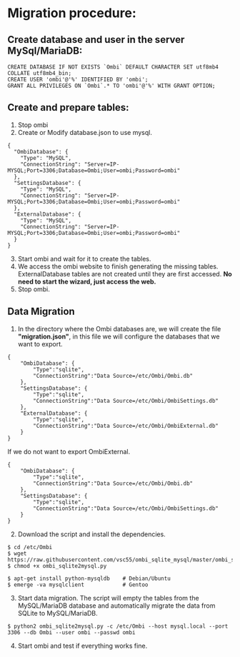 # Migration procedure:


## Create database and user in the server MySql/MariaDB:
```
CREATE DATABASE IF NOT EXISTS `Ombi` DEFAULT CHARACTER SET utf8mb4 COLLATE utf8mb4_bin;
CREATE USER 'ombi'@'%' IDENTIFIED BY 'ombi';
GRANT ALL PRIVILEGES ON `Ombi`.* TO 'ombi'@'%' WITH GRANT OPTION;
```


## Create and prepare tables:
1. Stop ombi
2. Create or Modify database.json to use mysql.
```
{
  "OmbiDatabase": {
    "Type": "MySQL",
    "ConnectionString": "Server=IP-MYSQL;Port=3306;Database=Ombi;User=ombi;Password=ombi"
  },
  "SettingsDatabase": {
    "Type": "MySQL",
    "ConnectionString": "Server=IP-MYSQL;Port=3306;Database=Ombi;User=ombi;Password=ombi"
  },
  "ExternalDatabase": {
    "Type": "MySQL",
    "ConnectionString": "Server=IP-MYSQL;Port=3306;Database=Ombi;User=ombi;Password=ombi"
  }
}
```
3. Start ombi and wait for it to create the tables.
4. We access the ombi website to finish generating the missing tables. ExternalDatabase tables are not created until they are first accessed.
   **No need to start the wizard, just access the web.**
5. Stop ombi.


## Data Migration
1. In the directory where the Ombi databases are, we will create the file **"migration.json"**, in this file we will configure the databases that we want to export.
```
{
    "OmbiDatabase": {
        "Type":"sqlite",
        "ConnectionString":"Data Source=/etc/Ombi/Ombi.db"
    },
    "SettingsDatabase": {
        "Type":"sqlite",
        "ConnectionString":"Data Source=/etc/Ombi/OmbiSettings.db"
    },
    "ExternalDatabase": {
        "Type":"sqlite",
        "ConnectionString":"Data Source=/etc/Ombi/OmbiExternal.db"
    }
}
```
If we do not want to export OmbiExternal.
```
{
    "OmbiDatabase": {
        "Type":"sqlite",
        "ConnectionString":"Data Source=/etc/Ombi/Ombi.db"
    },
    "SettingsDatabase": {
        "Type":"sqlite",
        "ConnectionString":"Data Source=/etc/Ombi/OmbiSettings.db"
    }
}
```

2. Download the script and install the dependencies.
```
$ cd /etc/Ombi
$ wget https://raw.githubusercontent.com/vsc55/ombi_sqlite_mysql/master/ombi_sqlite2mysql.py
$ chmod +x ombi_sqlite2mysql.py

$ apt-get install python-mysqldb    # Debian/Ubuntu
$ emerge -va mysqlclient            # Gentoo
```

3. Start data migration.
The script will empty the tables from the MySQL/MariaDB database and automatically migrate the data from SQLite to MySQL/MariaDB.
```
$ python2 ombi_sqlite2mysql.py -c /etc/Ombi --host mysql.local --port 3306 --db Ombi --user ombi --passwd ombi
```

4. Start ombi and test if everything works fine.
